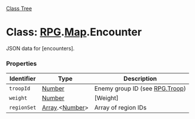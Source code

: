 [Class Tree](index.md)

# Class: [RPG](RPG.md).[Map](RPG.Map.md).Encounter
JSON data for [encounters].

### Properties

| Identifier      | Type                                         | Description                             |
|------------------|----------------------------------------------|-----------------------------------------|
| `troopId`       | [Number](Number.md)                          | Enemy group ID (see [RPG.Troop](RPG.Troop.md)) |
| `weight`        | [Number](Number.md)                          | [Weight]                                |
| `regionSet`     | [Array](Array.md).&lt;[Number](Number.md)&gt; | Array of region IDs                     |
